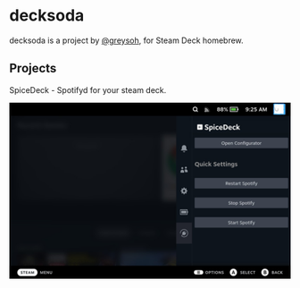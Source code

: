 # decksoda
decksoda is a project by [@greysoh](https://github.com/greysoh), for Steam Deck homebrew.
## Projects
SpiceDeck - Spotifyd for your steam deck.  
  
![SpiceDeck](https://github.com/decksoda/.github/blob/main/assets/20220527092513_1.jpg?raw=true)
